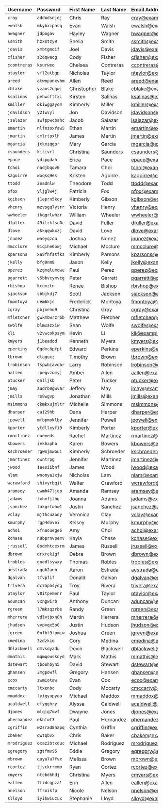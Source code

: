 | Username     | Password      | First Name   | Last Name   | Email Address          |
|:-------------|:--------------|:-------------|:------------|:-----------------------|
| `cray`       | `addodsnjej`  | Chris        | Ray         | cray@example.com       |
| `ewalsh`     | `mkybxipasq`  | Evan         | Walsh       | ewalsh@example.com     |
| `hwagner`    | `jdpogav`     | Hayley       | Wagner      | hwagner@example.com    |
| `ssmith`     | `hzxntzy9`    | Shelia       | Smith       | ssmith@example.com     |
| `jdavis`     | `xmbtgmoif`   | Joel         | Davis       | jdavis@example.com     |
| `cfisher`    | `z2dqwaog`    | Cody         | Fisher      | cfisher@example.com    |
| `ccontreras` | `ksurweq`     | Chelsea      | Contreras   | ccontreras@example.com |
| `ntaylor`    | `vfl2utbgp`   | Nicholas     | Taylor      | ntaylor@example.com    |
| `areed`      | `atwopunxvhm` | Allen        | Reed        | areed@example.com      |
| `cblake`     | `yzaos2nqwj`  | Christopher  | Blake       | cblake@example.com     |
| `ksalinas`   | `pehwcftfxi`  | Kirsten      | Salinas     | ksalinas@example.com   |
| `kmiller`    | `okiwggayom`  | Kimberly     | Miller      | kmiller@example.com    |
| `jdavidson`  | `y21wvyl`     | Jon          | Davidson    | jdavidson@example.com  |
| `jsalazar`   | `swfppwcbahc` | Jacob        | Salazar     | jsalazar@example.com   |
| `emartin`    | `nlfnzoxfaw5` | Ethan        | Martin      | emartin@example.com    |
| `jmartin`    | `cmlrtpxlh`   | James        | Martin      | jmartin@example.com    |
| `mgarcia`    | `jckxzqgor`   | Mary         | Garcia      | mgarcia@example.com    |
| `csaunders`  | `kizivrl`     | Christina    | Saunders    | csaunders@example.com  |
| `epace`      | `ydzpgdah`    | Erica        | Pace        | epace@example.com      |
| `tchoi`      | `nadjbqqv0`   | Tamara       | Choi        | tchoi@example.com      |
| `kaguirre`   | `woqsq9es`    | Kristen      | Aguirre     | kaguirre@example.com   |
| `ttodd`      | `2eadnlw`     | Theodore     | Todd        | ttodd@example.com      |
| `pfox`       | `yljglw4j`    | Patricia     | Fox         | pfox@example.com       |
| `kgibson`    | `j1eprn5kqy`  | Kimberly     | Gibson      | kgibson@example.com    |
| `vhenry`     | `mzvsgq7ytrr` | Victoria     | Henry       | vhenry@example.com     |
| `wwheeler`   | `ikqgrlwhzr`  | William      | Wheeler     | wwheeler@example.com   |
| `dfuller`    | `49ilrkfsc0c` | David        | Fuller      | dfuller@example.com    |
| `dlove`      | `akkqqwkxzj`  | David        | Love        | dlove@example.com      |
| `jnunez`     | `waoyqzou`    | Joshua       | Nunez       | jnunez@example.com     |
| `mmcclure`   | `0iqihe6owj`  | Michael      | Mcclure     | mmcclure@example.com   |
| `kparsons`   | `xa8fhfstfkz` | Kimberly     | Parsons     | kparsons@example.com   |
| `jkelly`     | `bfg9nm8`     | Jason        | Kelly       | jkelly@example.com     |
| `pperez`     | `kzgmqlumqwe` | Paul         | Perez       | pperez@example.com     |
| `pgarrett`   | `v5bbvcymvcg` | Peter        | Garrett     | pgarrett@example.com   |
| `rbishop`    | `kcumztn`     | Renee        | Bishop      | rbishop@example.com    |
| `sjackson`   | `sbbjkdj7`    | Scott        | Jackson     | sjackson@example.com   |
| `fmontoya`   | `uem6kjc`     | Frederick    | Montoya     | fmontoya@example.com   |
| `cgray`      | `pbjnehq9`    | Christina    | Gray        | cgray@example.com      |
| `mfletcher`  | `gwkmbwrzrbb` | Matthew      | Fletcher    | mfletcher@example.com  |
| `swolfe`     | `blmxazxiw`   | Sean         | Wolfe       | swolfe@example.com     |
| `kli`        | `v2vwcokpsym` | Kevin        | Li          | kli@example.com        |
| `kmyers`     | `j1beadod`    | Kenneth      | Myers       | kmyers@example.com     |
| `eperkins`   | `0gdmc8pfpt`  | Edward       | Perkins     | eperkins@example.com   |
| `tbrown`     | `dtaguxz`     | Timothy      | Brown       | tbrown@example.com     |
| `lrobinson`  | `fspwbiavqbr` | Larry        | Robinson    | lrobinson@example.com  |
| `aallen`     | `rpegvzomyj`  | Amber        | Allen       | aallen@example.com     |
| `ptucker`    | `onlljkb`     | Peter        | Tucker      | ptucker@example.com    |
| `jmay`       | `audrb0gwvar` | Jeffery      | May         | jmay@example.com       |
| `jmills`     | `re8wgvp`     | Jonathan     | Mills       | jmills@example.com     |
| `msimmons`   | `ckmkxujmltr` | Michelle     | Simmons     | msimmons@example.com   |
| `dharper`    | `cai29hb`     | Dana         | Harper      | dharper@example.com    |
| `jpowell`    | `mfbpmoklby`  | Jennifer     | Powell      | jpowell@example.com    |
| `kporter`    | `ytdllxyfi9`  | Kimberly     | Porter      | kporter@example.com    |
| `rmartinez`  | `nueveds`     | Rachel       | Martinez    | rmartinez@example.com  |
| `kbowers`    | `iekhaphb`    | Karen        | Bowers      | kbowers@example.com    |
| `kschroeder` | `rgwnjmwoui`  | Kimberly     | Schroeder   | kschroeder@example.com |
| `jmartinez`  | `owntrpg`     | Jennifer     | Martinez    | jmartinez@example.com  |
| `jwood`      | `1aesiibnf`   | James        | Wood        | jwood@example.com      |
| `nlam`       | `wnonya3xjw`  | Nicholas     | Lam         | nlam@example.com       |
| `wcrawford`  | `shivyrbqjt`  | Walter       | Crawford    | wcrawford@example.com  |
| `aramsey`    | `uwmh47ljqo`  | Amanda       | Ramsey      | aramsey@example.com    |
| `jadams`     | `txhvfjlhg`   | Joanna       | Adams       | jadams@example.com     |
| `jsanchez`   | `lakgrfwhw1`  | Justin       | Sanchez     | jsanchez@example.com   |
| `vclay`      | `mjthcuaody`  | Veronica     | Clay        | vclay@example.com      |
| `kmurphy`    | `rgp4dovei`   | Kelsey       | Murphy      | kmurphy@example.com    |
| `achoi`      | `xfnaouege6`  | Amy          | Choi        | achoi@example.com      |
| `kchase`     | `n8bprnvpemv` | Kayla        | Chase       | kchase@example.com     |
| `jrussell`   | `8odmhtcexrm` | James        | Russell     | jrussell@example.com   |
| `dbrown`     | `drxrekigf`   | Debra        | Brown       | dbrown@example.com     |
| `trobles`    | `gnedlsywxy`  | Thomas       | Robles      | trobles@example.com    |
| `aestrada`   | `oqob2aeb`    | Aaron        | Estrada     | aestrada@example.com   |
| `dgalvan`    | `tfvpfif`     | Donald       | Galvan      | dgalvan@example.com    |
| `trivera`    | `dc7aposydg`  | Troy         | Rivera      | trivera@example.com    |
| `ptaylor`    | `v8itpemenr`  | Paul         | Taylor      | ptaylor@example.com    |
| `aduncan`    | `vxngwirb`    | Anthony      | Duncan      | aduncan@example.com    |
| `rgreen`     | `l7mkzqzrbe`  | Randy        | Green       | rgreen@example.com     |
| `mherrera`   | `vdlvtbxn8h`  | Martin       | Herrera     | mherrera@example.com   |
| `jhudson`    | `vvpvqx5o0`   | Justin       | Hudson      | jhudson@example.com    |
| `jgreen`     | `0nfht9lpmiw` | Joshua       | Green       | jgreen@example.com     |
| `cmedina`    | `3zdzkiq`     | Cory         | Medina      | cmedina@example.com    |
| `dblackwell` | `dmvsoyadu`   | Devin        | Blackwell   | dblackwell@example.com |
| `mmathis`    | `mqmqowskdyd` | Mark         | Mathis      | mmathis@example.com    |
| `dstewart`   | `tbouhbyn5`   | David        | Stewart     | dstewart@example.com   |
| `ghansen`    | `3mgpowfl`    | Gregory      | Hansen      | ghansen@example.com    |
| `ecox`       | `zwmiotaw`    | Evan         | Cox         | ecox@example.com       |
| `cmccarty`   | `ltxenbc`     | Cody         | Mccarty     | cmccarty@example.com   |
| `mmaddox`    | `lyigyupyea`  | Michael      | Maddox      | mmaddox@example.com    |
| `acaldwell`  | `efygghry`    | Alyssa       | Caldwell    | acaldwell@example.com  |
| `djones`     | `mlqiq7mvf`   | Dwayne       | Jones       | djones@example.com     |
| `phernandez` | `ekhfwf3`     | Paul         | Hernandez   | phernandez@example.com |
| `cgriffin`   | `w2srad8hapq` | Cynthia      | Griffin     | cgriffin@example.com   |
| `cbaker`     | `qwtqbvx`     | Chris        | Baker       | cbaker@example.com     |
| `mrodriguez` | `oxaz2btxduc` | Michael      | Rodriguez   | mrodriguez@example.com |
| `egregory`   | `zgtfmv95`    | Eddie        | Gregory     | egregory@example.com   |
| `mbrown`     | `quya7a7fvx`  | Melissa      | Brown       | mbrown@example.com     |
| `rcortez`    | `tjsckrrmmo`  | Ryan         | Cortez      | rcortez@example.com    |
| `cmyers`     | `ntcbdkhdj`   | Christina    | Myers       | cmyers@example.com     |
| `eallen`     | `flidcgpza1`  | Erin         | Allen       | eallen@example.com     |
| `nnelson`    | `ffroikfp`    | Nicole       | Nelson      | nnelson@example.com    |
| `slloyd`     | `iyihwiuzux`  | Stephanie    | Lloyd       | slloyd@example.com     |